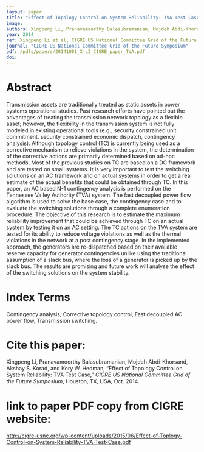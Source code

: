 ```yaml
---
layout: paper
title: "Effect of Topology Control on System Reliability: TVA Test Case"
image: 
authors: Xingpeng Li, Pranavamoorthy Balasubramanian, Mojdeh Abdi-Khorsand, Akshay S. Korad, Kory W. Hedman.
year: 2014
ref: Xingpeng Li et al, CIGRE US National Committee Grid of the Future Symposium, 2014.
journal: "CIGRE US National Committee Grid of the Future Symposium"
pdf: /pdfs/papers/20141001_X-LI_CIGRE_paper_TVA.pdf
doi: 
---
```


# Abstract

Transmission assets are traditionally treated as static assets in power systems operational studies. Past research efforts have pointed out the advantages of treating the transmission network topology as a flexible asset; however, the flexibility in the transmission system is not fully modeled in existing operational tools (e.g., security constrained unit commitment, security constrained economic dispatch, contingency analysis). Although topology control (TC) is currently being used as a corrective mechanism to relieve violations in the system, the determination of the corrective actions are primarily determined based on ad-hoc methods. Most of the previous studies on TC are based on a DC framework and are tested on small systems. It is very important to test the switching solutions on an AC framework and on actual systems in order to get a real estimate of the actual benefits that could be obtained through TC. In this paper, an AC based N-1 contingency analysis is performed on the Tennessee Valley Authority (TVA) system. The fast decoupled power flow algorithm is used to solve the base case, the contingency case and to evaluate the switching solutions through a complete enumeration procedure. The objective of this research is to estimate the maximum reliability improvement that could be achieved through TC on an actual system by testing it on an AC setting. The TC actions on the TVA system are tested for its ability to reduce voltage violations as well as the thermal violations in the network at a post contingency stage. In the implemented approach, the generators are re-dispatched based on their available reserve capacity for generator contingencies unlike using the traditional assumption of a slack bus, where the loss of a generator is picked up by the slack bus. The results are promising and future work will analyse the effect of the switching solutions on the system stability.

# Index Terms
Contingency analysis, Corrective topology control, Fast decoupled AC power flow, Transmission switching.

# Cite this paper:
Xingpeng Li, Pranavamoorthy Balasubramanian, Mojdeh Abdi-Khorsand, Akshay S. Korad, and Kory W. Hedman, “Effect of Topology Control on System Reliability: TVA Test Case,” *CIGRE US National Committee Grid of the Future Symposium*, Houston, TX, USA, Oct. 2014.

# link to paper PDF copy from CIGRE website:
http://cigre-usnc.org/wp-content/uploads/2015/06/Effect-of-Toplogy-Control-on-System-Reliability-TVA-Test-Case.pdf